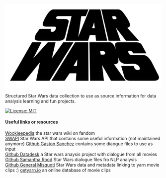 ![alt text](images/Star_wars_1977_us.svg "Title")

Structured Star Wars data collection to use as source information for data analysis learning and fun projects.

[![License: MIT](https://img.shields.io/badge/License-MIT-yellow.svg)](https://opensource.org/licenses/MIT)

#### Useful links or resources  
[Wookieepedia](https://starwars.fandom.com/wiki/Main_Page)  the star wars wiki on fandom  
[SWAPI](https://swapi.dev/about)  Star Wars API that contains some useful information (not maintained anymore)
[Github Gaston Sanchez](https://github.com/gastonstat/StarWars) contains some diaogue files to use as input  
[Github Datadesk](https://github.com/datadesk/star-wars-analysis) a Star wars anaysis project with dialogue from all movies  
[Github Samantha Rood](https://github.com/samrood/star_wars_dialogue) Star Wars dialogue files fro NLP analysis  
[Github General Misquoti](https://github.com/GeneralMisquoti/star-wars-prequels-dialogues) Star Wars data and metadata linking to yarn movie clips :)
[getyarn.io](https://getyarn.io/)  an online database of movie clips
